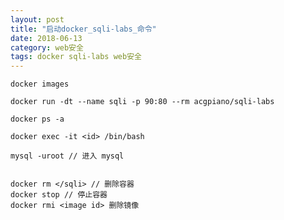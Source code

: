 ```yaml
---
layout: post
title: "启动docker_sqli-labs_命令"
date: 2018-06-13
category: web安全
tags: docker sqli-labs web安全
---
```

	
	docker images

	docker run -dt --name sqli -p 90:80 --rm acgpiano/sqli-labs

	docker ps -a

	docker exec -it <id> /bin/bash

	mysql -uroot // 进入 mysql


	docker rm </sqli> // 删除容器
	docker stop // 停止容器
	docker rmi <image id> 删除镜像
